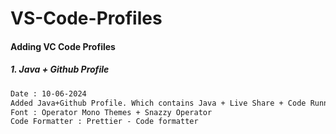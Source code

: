 # VS-Code-Profiles

#### Adding VC Code Profiles

##### 1. Java + Github Profile
```diff
Date : 10-06-2024
Added Java+Github Profile. Which contains Java + Live Share + Code Runner + Github
Font : Operator Mono Themes + Snazzy Operator
Code Formatter : Prettier - Code formatter
```

